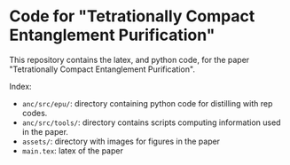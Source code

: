# Code for "Tetrationally Compact Entanglement Purification"

This repository contains the latex, and python code, for the paper
"Tetrationally Compact Entanglement Purification".

Index:

- `anc/src/epu/`: directory containing python code for distilling with rep codes.
- `anc/src/tools/`: directory contains scripts computing information used in the paper.
- `assets/`: directory with images for figures in the paper
- `main.tex`: latex of the paper
